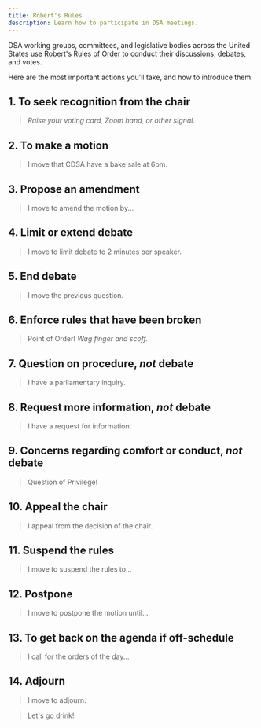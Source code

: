 ```yaml
---
title: Robert's Rules
description: Learn how to participate in DSA meetings.
---
```


DSA working groups, committees, and legislative bodies across the United States use [Robert's Rules of Order](https://en.wikipedia.org/wiki/Robert's_Rules_of_Order) to conduct their discussions, debates, and votes. 

Here are the most important actions you'll take, and how to introduce them.

## 1. To seek recognition from the chair
> *Raise your voting card, Zoom hand, or other signal.*

## 2. To make a motion
> I move that CDSA have a bake sale at 6pm.

## 3. Propose an amendment
> I move to amend the motion by...

## 4. Limit or extend debate
> I move to limit debate to 2 minutes per speaker.

## 5. End debate
> I move the previous question.

## 6. Enforce rules that have been broken
> Point of Order! *Wag finger and scoff.*

## 7. Question on procedure, *not* debate
> I have a parliamentary inquiry.

## 8. Request more information, *not* debate
> I have a request for information.

## 9. Concerns regarding comfort or conduct, *not* debate
> Question of Privilege!

## 10. Appeal the chair
> I appeal from the decision of the chair.

## 11. Suspend the rules
> I move to suspend the rules to...

## 12. Postpone
> I move to postpone the motion until...

## 13. To get back on the agenda if off-schedule
> I call for the orders of the day...

## 14. Adjourn
> I move to adjourn.

> Let's go drink!
